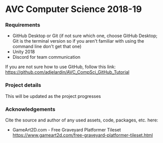 # AVC Computer Science 2018-19

### Requirements
* GitHub Desktop or Git (if not sure which one, choose GitHub Desktop; Git is the terminal version so if you aren't familiar with using the command line don't get that one)
* Unity 2018
* Discord for team communication

If you are not sure how to use GitHub, follow this link: https://github.com/adjelardin/AVC_CompSci_GitHub_Tutorial

### Project details
This will be updated as the project progresses

### Acknowledgements
Cite the source and author of any used assets, code, packages, etc. here:
* GameArt2D.com - Free Graveyard Platformer Tileset https://www.gameart2d.com/free-graveyard-platformer-tileset.html
